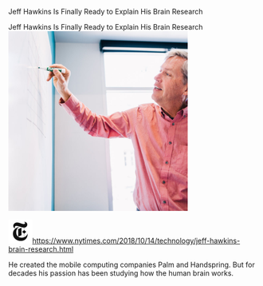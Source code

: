 Jeff Hawkins Is Finally Ready to Explain His Brain Research

Jeff Hawkins Is Finally Ready to Explain His Brain Research
![](../_resources/ac5c91bb2cdcd33e68c64540fd95a58f.png)

![](../_resources/c1150ebfeac128c095f8daaa06ff4b1f.png)https://www.nytimes.com/2018/10/14/technology/jeff-hawkins-brain-research.html

He created the mobile computing companies Palm and Handspring. But for decades his passion has been studying how the human brain works.